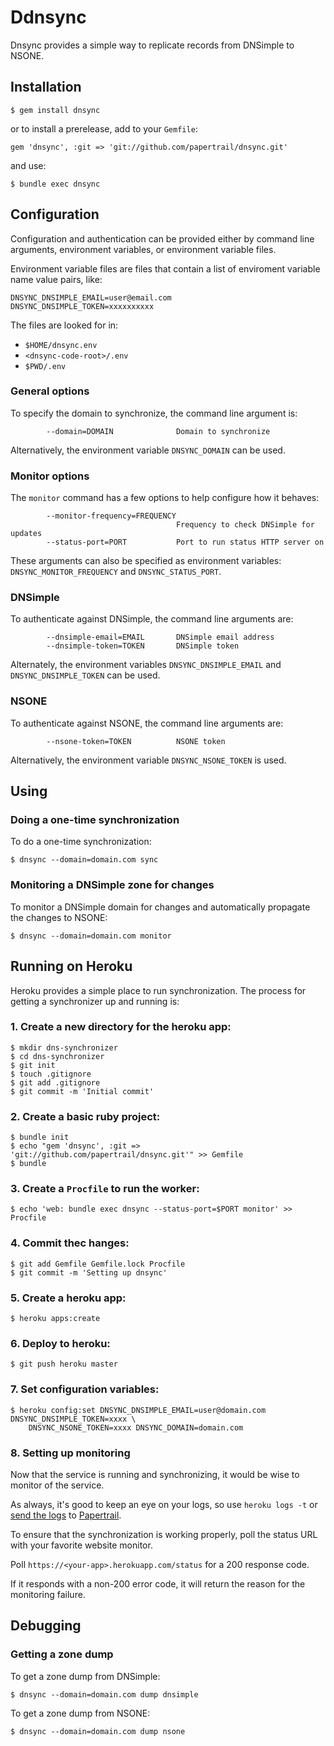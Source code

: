 # Ddnsync

Dnsync provides a simple way to replicate records from DNSimple to NSONE.

## Installation

    $ gem install dnsync

or to install a prerelease, add to your `Gemfile`:

    gem 'dnsync', :git => 'git://github.com/papertrail/dnsync.git'

and use:

    $ bundle exec dnsync


## Configuration

Configuration and authentication can be provided either by command line
arguments, environment variables, or environment variable files.

Environment variable files are files that contain a list of enviroment variable
name value pairs, like:

```
DNSYNC_DNSIMPLE_EMAIL=user@email.com
DNSYNC_DNSIMPLE_TOKEN=xxxxxxxxxx
```

The files are looked for in:

* `$HOME/dnsync.env`
* `<dnsync-code-root>/.env`
* `$PWD/.env`


### General options

To specify the domain to synchronize, the command line argument is:

```
        --domain=DOMAIN              Domain to synchronize
```

Alternatively, the environment variable `DNSYNC_DOMAIN` can be used.

### Monitor options

The `monitor` command has a few options to help configure how it behaves:

```
        --monitor-frequency=FREQUENCY
                                     Frequency to check DNSimple for updates
        --status-port=PORT           Port to run status HTTP server on

```

These arguments can also be specified as environment variables:
`DNSYNC_MONITOR_FREQUENCY` and `DNSYNC_STATUS_PORT`.


### DNSimple

To authenticate against DNSimple, the command line arguments are:

```
        --dnsimple-email=EMAIL       DNSimple email address
        --dnsimple-token=TOKEN       DNSimple token
```

Alternately, the environment variables `DNSYNC_DNSIMPLE_EMAIL` and
`DNSYNC_DNSIMPLE_TOKEN` can be used.

### NSONE

To authenticate against NSONE, the command line arguments are:

```
        --nsone-token=TOKEN          NSONE token
```

Alternatively, the environment variable `DNSYNC_NSONE_TOKEN` is used.


## Using

### Doing a one-time synchronization

To do a one-time synchronization:

    $ dnsync --domain=domain.com sync


### Monitoring a DNSimple zone for changes

To monitor a DNSimple domain for changes and automatically propagate the
changes to NSONE:

    $ dnsync --domain=domain.com monitor


## Running on Heroku

Heroku provides a simple place to run synchronization. The process for 
getting a synchronizer up and running is:

### 1. Create a new directory for the heroku app:

    $ mkdir dns-synchronizer
    $ cd dns-synchronizer
    $ git init
    $ touch .gitignore
    $ git add .gitignore
    $ git commit -m 'Initial commit'

### 2. Create a basic ruby project:

    $ bundle init
    $ echo "gem 'dnsync', :git => 'git://github.com/papertrail/dnsync.git'" >> Gemfile
    $ bundle

### 3. Create a `Procfile` to run the worker:

    $ echo 'web: bundle exec dnsync --status-port=$PORT monitor' >> Procfile

### 4. Commit thec hanges:

    $ git add Gemfile Gemfile.lock Procfile
    $ git commit -m 'Setting up dnsync'

### 5. Create a heroku app:

    $ heroku apps:create

### 6. Deploy to heroku:

    $ git push heroku master

### 7. Set configuration variables:

    $ heroku config:set DNSYNC_DNSIMPLE_EMAIL=user@domain.com DNSYNC_DNSIMPLE_TOKEN=xxxx \
        DNSYNC_NSONE_TOKEN=xxxx DNSYNC_DOMAIN=domain.com

### 8. Setting up monitoring

Now that the service is running and synchronizing, it would be wise to
monitor of the service.

As always, it's good to keep an eye on your logs, so use `heroku logs -t` or
[send the logs](http://help.papertrailapp.com/kb/hosting-services/heroku/) to
[Papertrail](https://papertrailapp.com/).

To ensure that the synchronization is working properly, poll the status URL
with your favorite website monitor.

Poll `https://<your-app>.herokuapp.com/status` for a 200 response code.

If it responds with a non-200 error code, it will return the reason for the
monitoring failure.


## Debugging

### Getting a zone dump

To get a zone dump from DNSimple:

    $ dnsync --domain=domain.com dump dnsimple

To get a zone dump from NSONE:

    $ dnsync --domain=domain.com dump nsone

